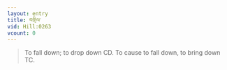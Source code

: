 ```yaml
---
layout: entry
title: བགྲིལ་
vid: Hill:0263
vcount: 0
---
```

> To fall down; to drop down CD\. To cause to fall down, to bring down TC\.


